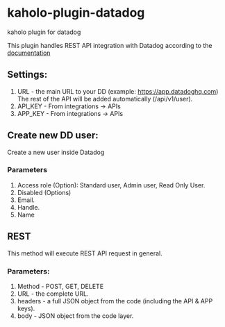 # kaholo-plugin-datadog
kaholo plugin for datadog

This plugin handles REST API integration with Datadog according to the [documentation](https://docs.datadoghq.com/api/)

## Settings:
1) URL - the main URL to your DD (example: https://app.datadoghq.com) The rest of the API will be added automatically (/api/v1/user).
2) API_KEY - From integrations -> APIs
3) APP_KEY - From integrations -> APIs

## Create new DD user:
Create a new user inside Datadog

### Parameters
1) Access role (Option): Standard user, Admin user, Read Only User.
2) Disabled (Options)
3) Email.
4) Handle.
5) Name

## REST
This method will execute REST API request in general.

### Parameters:
1) Method - POST, GET, DELETE
2) URL - the complete URL.
3) headers - a full JSON object from the code (including the API & APP keys).
4) body - JSON object from the code layer.
